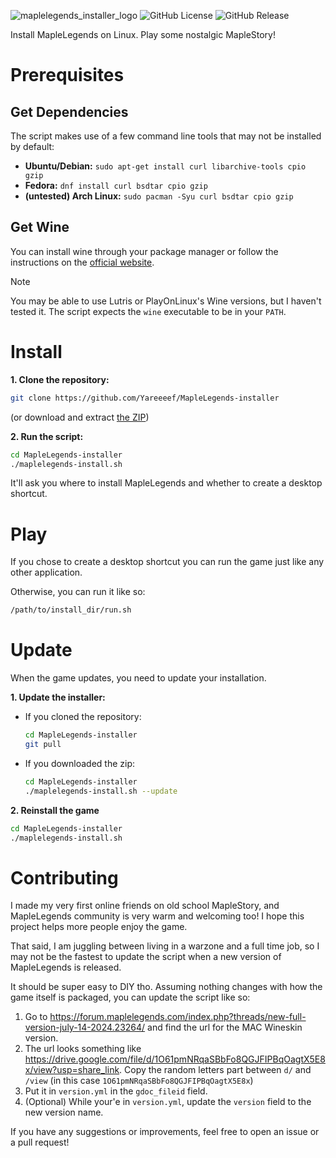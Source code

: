 ![maplelegends_installer_logo](https://github.com/user-attachments/assets/42a7a201-8732-45cf-bfcb-0ce4c96cdbff)
![GitHub License](https://img.shields.io/github/license/Yareeeef/MapleLegends-installer) ![GitHub Release](https://img.shields.io/github/v/release/Yareeeef/MapleLegends-installer)

Install MapleLegends on Linux. Play some nostalgic MapleStory!

# Prerequisites

## Get Dependencies

The script makes use of a few command line tools that may not be installed by default:

- __Ubuntu/Debian:__ `sudo apt-get install curl libarchive-tools cpio gzip`
- __Fedora:__ `dnf install curl bsdtar cpio gzip`
- __(untested) Arch Linux:__ `sudo pacman -Syu curl bsdtar cpio gzip`

## Get Wine

You can install wine through your package manager or follow the instructions on the [official website](https://wiki.winehq.org/Download).

> [!NOTE]
> You may be able to use Lutris or PlayOnLinux's Wine versions, but I haven't tested it. The script expects the `wine` executable to be in your `PATH`.

# Install

__1. Clone the repository:__
```sh
git clone https://github.com/Yareeeef/MapleLegends-installer
```
(or download and extract [the ZIP](https://github.com/Yareeeef/MapleLegends-installer/archive/refs/heads/main.zip))

__2. Run the script:__
```sh
cd MapleLegends-installer
./maplelegends-install.sh
```
It'll ask you where to install MapleLegends and whether to create a desktop shortcut.

# Play

If you chose to create a desktop shortcut you can run the game just like any other application.

Otherwise, you can run it like so:
```sh
/path/to/install_dir/run.sh
```

# Update

When the game updates, you need to update your installation.

__1. Update the installer:__
- If you cloned the repository:
    ```sh
    cd MapleLegends-installer
    git pull
    ```

- If you downloaded the zip:
    ```sh
    cd MapleLegends-installer
    ./maplelegends-install.sh --update
    ```

__2. Reinstall the game__
```sh
cd MapleLegends-installer
./maplelegends-install.sh
```

# Contributing

I made my very first online friends on old school MapleStory, and MapleLegends community is very warm and welcoming too! I hope this project helps more people enjoy the game.

That said, I am juggling between living in a warzone and a full time job, so I may not be the fastest to update the script when a new version of MapleLegends is released.

It should be super easy to DIY tho. Assuming nothing changes with how the game itself is packaged, you can update the script like so:
1. Go to https://forum.maplelegends.com/index.php?threads/new-full-version-july-14-2024.23264/ and find the url for the MAC Wineskin version.
2. The url looks something like https://drive.google.com/file/d/1O61pmNRqaSBbFo8QGJFIPBqOagtX5E8x/view?usp=share_link. Copy the random letters part between `d/` and `/view` (in this case `1O61pmNRqaSBbFo8QGJFIPBqOagtX5E8x`)
3. Put it in `version.yml` in the `gdoc_fileid` field.
4. (Optional) While your'e in `version.yml`, update the `version` field to the new version name.

If you have any suggestions or improvements, feel free to open an issue or a pull request!
